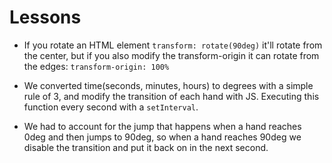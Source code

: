 # Lessons

- If you rotate an HTML element `transform: rotate(90deg)` it'll rotate from the center, but if you also modify the transform-origin it can rotate from the edges: `transform-origin: 100%`

- We converted time(seconds, minutes, hours) to degrees with a simple rule of 3, and modify the transition of each hand with JS. Executing this function every second with a `setInterval`.

- We had to account for the jump that happens when a hand reaches 0deg and then jumps to 90deg, so when a hand reaches 90deg we disable the transition and put it back on in the next second.
